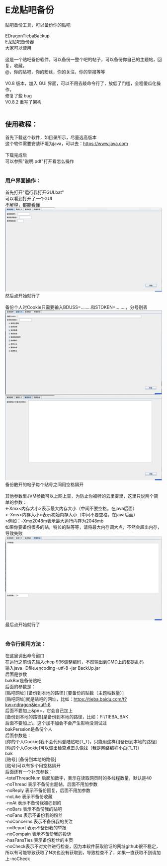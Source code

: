 # E龙贴吧备份
贴吧备份工具，可以备份你的贴吧<br>
<br>
EDragonTiebaBackup<br>
E龙贴吧备份器<br>
大家可以使用<br>
<br>
这是一个贴吧备份软件，可以备份一整个吧的帖子，可以备份你自己的主题帖，回复，收藏，<br>
@，你的贴吧，你的粉丝，你的关注，你的举报等等<br>
<br>
V0.8 版本，加入 GUI 界面，可以不用去敲命令行了，放低了门槛，全程傻瓜化操作，<br>
修复了些 bug<br>
V0.8.2 重写了架构<br>
<br>
## 使用教程：
首先下载这个软件，如目录所示，尽量选高版本<br>
这个软件需要安装环境为java，可以去：https://www.java.com<br>
<br>
下载完成后<br>
可以参照"说明.pdf"打开看怎么操作<br>
<br>
### 用户界面操作：
首先打开"运行我打开GUI.bat"<br>
可以看到打开了一个GUI<br>
不解释，都能看懂<br>
![<图片加载失败>](describeFiles/tieba1.png)<br>
然后点开始就行了<br>
<br>
备份个人时Cookie只需要输入BDUSS=……..和STOKEN=……..，分号别丢<br>
![<图片加载失败>](describeFiles/tieba2.png)<br>
![<图片加载失败>](describeFiles/tieba3.png)<br>
备份散开的帖子每个贴号之间用空格隔开<br>
<br>
其他参数里JVM参数可以上网上查，为防止你被听的云里雾里，这里只说两个简单的参数：<br>
<-Xmx<内存大小>表示最大内存大小（中间不要空格，在java后面）<br>
	>-Xms<内存大小>表示初始内存大小（中间不要空格，在java后面）<br>
	>例如：-Xmx2048m表示最大运行内存为2048mb<br>
如果你要备份很多的贴，特长的贴等等，请将最大内存调大点，不然会超出内存，导致失败<br>
![<图片加载失败>](describeFiles/tieba4.png)<br>
最后点开始就行了<br>
<br>
### 命令行使用方法：
在这里调出命令窗口<br>
在运行之前请先输入chcp 936调整编码，不然输出到CMD上的都是乱码<br>
输入java -Dfile.encoding=utf-8 -jar BackUp.jar<br>
后面是参数<br>
bakBar是备份贴吧<br>
后面的参数是：<br>
            [贴吧网址] [备份到本地的路径] [要备份的贴数（主题帖数量）]<br>
	    [贴吧网址]就是贴吧的网址，比如：https://tieba.baidu.com/f?kw=ndragon&ie=utf-8<br>
                 后面不要加上&pn=，它会自己加上<br>
            [备份到本地的路径]是备份到本地的路径，比如：F:\TIEBA_BAK<br>
                 后面不要加上\，这个加不加会不会产生影响没测试过<br>
       bakPerssion是备份个人<br>
            后面参数是：<br>
            [你的个人Cookie(我不会代码登陆贴吧(T_T)，只能用这样)][备份到本地的路径]<br>
                 [你的个人Cookie]可以调出检查点击头像找（我是网络编程小白(T_T)）<br>
       bak<br>
            [贴号] [备份到本地的路径]<br>
                 [贴号]可以有多个用空格隔开<br>
       后面还有一个补充参数：<br>
            -totelThreadNum 后面加数字，表示在读取网页时的多线程数量，默认是40<br>
            -noThread 表示不备份主题帖，后面不用加参数<br>
            -noReply 表示不备份回复，后面不用加参数<br>
			-noLike 表示不备份收藏<br>
			-noAt 表示不备份我被@到的<br>
			-noBars 表示不备份我的贴吧<br>
			-noFans 表示不备份我的粉丝<br>
			-noConcerns 表示不备份我的关注<br>
			-noReport 表示不备份我的举报<br>
			-noCompain 表示不备份我的投诉<br>
			-hasFansTies 表示备份粉丝的主页<br>
	-noCheck表示不对文件进行检查，因为本软件获取验证的网址github很不稳定，所以有可能导致获取了N次也没有获取到，导致检查不了，如果一直获取不到请加上-noCheck<br>
<br>
